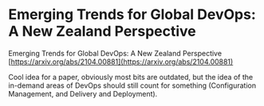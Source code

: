 # Emerging Trends for Global DevOps: A New Zealand Perspective
Emerging Trends for Global DevOps: A New Zealand Perspective [https://arxiv.org/abs/2104.00881](https://arxiv.org/abs/2104.00881)

Cool idea for a paper, obviously most bits are outdated, but the idea of the in-demand areas of DevOps should still count for something (Configuration Management, and Delivery and Deployment).

